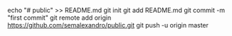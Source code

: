 echo "# public" >> README.md
git init
git add README.md
git commit -m "first commit"
git remote add origin https://github.com/semalexandro/public.git
git push -u origin master
